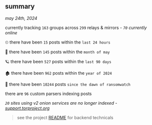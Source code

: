 
## summary
_may 24th, 2024_

currently tracking `163` groups across `299` relays & mirrors - _`70` currently online_

⏲ there have been `15` posts within the `last 24 hours`

🦈 there have been `145` posts within the `month of may`

🪐 there have been `527` posts within the `last 90 days`

🏚 there have been `962` posts within the `year of 2024`

🦕 there have been `10244` posts `since the dawn of ransomwatch`

there are `96` custom parsers indexing posts

_`20` sites using v2 onion services are no longer indexed - [support.torproject.org](https://support.torproject.org/onionservices/v2-deprecation/)_

> see the project [README](https://github.com/joshhighet/ransomwatch#ransomwatch--) for backend technicals
